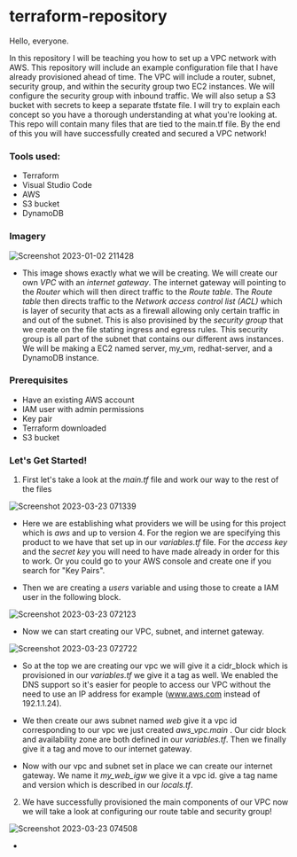 # terraform-repository
Hello, everyone. 

In this repository I will be teaching you how to set up a VPC network with AWS. This repository will include an example configuration file that I have already provisioned ahead of time. The VPC will include a router, subnet, security group, and within the security group two EC2 instances. We will configure the security group with inbound traffic. We will also setup a S3 bucket with secrets to keep a separate tfstate file. I will try to explain each concept so you have a thorough understanding at what you're looking at. This repo will contain many files that are tied to the main.tf file. By the end of this you will have successfully created and secured a VPC network!

### Tools used: 
* Terraform 
* Visual Studio Code
* AWS
* S3 bucket
* DynamoDB

### Imagery

![Screenshot 2023-01-02 211428](https://user-images.githubusercontent.com/108555140/227068716-5a0714c3-c461-4c9e-aa85-76ae30da7e88.png)

- This image shows exactly what we will be creating. We will create our own *VPC* with an *internet gateway*. The internet gateway will pointing to the *Router* which will then direct traffic to the *Route table*. The *Route table* then directs traffic to the *Network access control list (ACL)* which is layer of security that acts as a firewall allowing only certain traffic in and out of the subnet. This is also provisined by the *security group* that we create on the file stating ingress and egress rules. This security group is all part of the subnet that contains our different aws instances. We will be making a EC2 named server, my_vm, redhat-server, and a DynamoDB instance.

### Prerequisites

- Have an existing AWS account
- IAM user with admin permissions
- Key pair
- Terraform downloaded
- S3 bucket

### Let's Get Started!

1. First let's take a look at the *main.tf* file and work our way to the rest of the files

![Screenshot 2023-03-23 071339](https://user-images.githubusercontent.com/108555140/227200810-c751f445-7679-4caf-99b7-d1b31b4df65f.png)

- Here we are establishing what providers we will be using for this project which is *aws* and up to version 4. For the region we are specifying this product to we have that set up in our *variables.tf* file. For the *access key* and the *secret key* you will need to have made already in order for this to work. Or you could go to your AWS console and create one if you search for "Key Pairs".

- Then we are creating a *users* variable and using those to create a IAM user in the following block.

![Screenshot 2023-03-23 072123](https://user-images.githubusercontent.com/108555140/227202551-4ab07da9-eeb6-4527-a5b7-714f54fe72a5.png)

- Now we can start creating our VPC, subnet, and internet gateway.

![Screenshot 2023-03-23 072722](https://user-images.githubusercontent.com/108555140/227203665-bd196b0c-c678-4b0e-a128-0ee84b227496.png)

- So at the top we are creating our vpc we will give it a cidr_block which is provisioned in our *variables.tf* we give it a tag as well. We enabled the DNS support so it's easier for people to access our VPC without the need to use an IP address for example (www.aws.com instead of 192.1.1.24).

- We then create our aws subnet named *web* give it a vpc id corresponding to our vpc we just created *aws_vpc.main* . Our cidr block and availability zone are both defined in our *variables.tf*. Then we finally give it a tag and move to our internet gateway.

- Now with our vpc and subnet set in place we can create our internet gateway. We name it *my_web_igw* we give it a vpc id. give a tag name and version which is described in our *locals.tf*.

2. We have successfully provisioned the main components of our VPC now we will take a look at configuring our route table and security group!

![Screenshot 2023-03-23 074508](https://user-images.githubusercontent.com/108555140/227209141-65da9345-a6ca-427c-9c31-0d08c9f3cd4c.png)

- 
